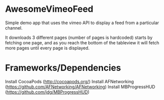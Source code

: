 AwesomeVimeoFeed
================

Simple demo app that uses the vimeo API to display a feed from a particular channel.

It downloads 3 different pages (number of pages is hardcoded) starts by fetching one page, and as you reach the bottom of the tableview it will fetch more pages until every page is displayed.

Frameworks/Dependencies
================

Install CocoaPods (http://cocoapods.org/)
Install AFNetworking (https://github.com/AFNetworking/AFNetworking)
Install MBProgressHUD (https://github.com/jdg/MBProgressHUD)

